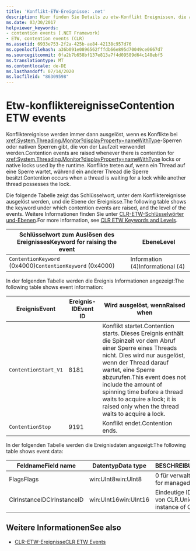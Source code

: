 ```yaml
---
title: 'Konflikt-ETW-Ereignisse: .net'
description: Hier finden Sie Details zu etw-Konflikt Ereignissen, die ausgelöst werden, wenn Konflikte zwischen System. Threading. Monitor-sperren oder System eigenen Sperren auftreten, die von der Laufzeit verwendet werden.
ms.date: 03/30/2017
helpviewer_keywords:
- contention events [.NET Framework]
- ETW, contention events (CLR)
ms.assetid: 6933e753-2f2a-425b-ae84-42138c957d76
ms.openlocfilehash: a36b091e0896562fffdb66e895d70049ce0667d7
ms.sourcegitcommit: 0fa2b7b658bf137e813a7f4d09589d64c148ebf5
ms.translationtype: MT
ms.contentlocale: de-DE
ms.lasthandoff: 07/14/2020
ms.locfileid: "86309598"
---
```

# <a name="contention-etw-events"></a><span data-ttu-id="1ba3a-103">Etw-konfliktereignisse</span><span class="sxs-lookup"><span data-stu-id="1ba3a-103">Contention ETW events</span></span>

<span data-ttu-id="1ba3a-104">Konfliktereignisse werden immer dann ausgelöst, wenn es Konflikte bei <xref:System.Threading.Monitor?displayProperty=nameWithType>-Sperren oder nativen Sperren gibt, die von der Laufzeit verwendet werden.</span><span class="sxs-lookup"><span data-stu-id="1ba3a-104">Contention events are raised whenever there is contention for <xref:System.Threading.Monitor?displayProperty=nameWithType> locks or native locks used by the runtime.</span></span> <span data-ttu-id="1ba3a-105">Konflikte treten auf, wenn ein Thread auf eine Sperre wartet, während ein anderer Thread die Sperre besitzt.</span><span class="sxs-lookup"><span data-stu-id="1ba3a-105">Contention occurs when a thread is waiting for a lock while another thread possesses the lock.</span></span>

<span data-ttu-id="1ba3a-106">Die folgende Tabelle zeigt das Schlüsselwort, unter dem Konfliktereignisse ausgelöst werden, und die Ebene der Ereignisse.</span><span class="sxs-lookup"><span data-stu-id="1ba3a-106">The following table shows the keyword under which contention events are raised, and the level of the events.</span></span> <span data-ttu-id="1ba3a-107">Weitere Informationen finden Sie unter [CLR-ETW-Schlüsselwörter und-Ebenen](clr-etw-keywords-and-levels.md).</span><span class="sxs-lookup"><span data-stu-id="1ba3a-107">For more information, see [CLR ETW Keywords and Levels](clr-etw-keywords-and-levels.md).</span></span>

|<span data-ttu-id="1ba3a-108">Schlüsselwort zum Auslösen des Ereignisses</span><span class="sxs-lookup"><span data-stu-id="1ba3a-108">Keyword for raising the event</span></span>|<span data-ttu-id="1ba3a-109">Ebene</span><span class="sxs-lookup"><span data-stu-id="1ba3a-109">Level</span></span>|
|-----------------------------------|-----------|
|<span data-ttu-id="1ba3a-110">`ContentionKeyword` (0x4000)</span><span class="sxs-lookup"><span data-stu-id="1ba3a-110">`ContentionKeyword` (0x4000)</span></span>|<span data-ttu-id="1ba3a-111">Information (4)</span><span class="sxs-lookup"><span data-stu-id="1ba3a-111">Informational (4)</span></span>|

<span data-ttu-id="1ba3a-112">In der folgenden Tabelle werden die Ereignis Informationen angezeigt:</span><span class="sxs-lookup"><span data-stu-id="1ba3a-112">The following table shows event information:</span></span>

|<span data-ttu-id="1ba3a-113">Ereignis</span><span class="sxs-lookup"><span data-stu-id="1ba3a-113">Event</span></span>|<span data-ttu-id="1ba3a-114">Ereignis-ID</span><span class="sxs-lookup"><span data-stu-id="1ba3a-114">Event ID</span></span>|<span data-ttu-id="1ba3a-115">Wird ausgelöst, wenn</span><span class="sxs-lookup"><span data-stu-id="1ba3a-115">Raised when</span></span>|
|-----------|--------------|-----------------|
|`ContentionStart_V1`|<span data-ttu-id="1ba3a-116">81</span><span class="sxs-lookup"><span data-stu-id="1ba3a-116">81</span></span>|<span data-ttu-id="1ba3a-117">Konflikt startet.</span><span class="sxs-lookup"><span data-stu-id="1ba3a-117">Contention starts.</span></span> <span data-ttu-id="1ba3a-118">Dieses Ereignis enthält die Spinzeit vor dem Abruf einer Sperre eines Threads nicht. Dies wird nur ausgelöst, wenn der Thread darauf wartet, eine Sperre abzurufen.</span><span class="sxs-lookup"><span data-stu-id="1ba3a-118">This event does not include the amount of spinning time before a thread waits to acquire a lock; it is raised only when the thread waits to acquire a lock.</span></span>|
|`ContentionStop`|<span data-ttu-id="1ba3a-119">91</span><span class="sxs-lookup"><span data-stu-id="1ba3a-119">91</span></span>|<span data-ttu-id="1ba3a-120">Konflikt endet.</span><span class="sxs-lookup"><span data-stu-id="1ba3a-120">Contention ends.</span></span>|

<span data-ttu-id="1ba3a-121">In der folgenden Tabelle werden die Ereignisdaten angezeigt:</span><span class="sxs-lookup"><span data-stu-id="1ba3a-121">The following table shows event data:</span></span>

|<span data-ttu-id="1ba3a-122">Feldname</span><span class="sxs-lookup"><span data-stu-id="1ba3a-122">Field name</span></span>|<span data-ttu-id="1ba3a-123">Datentyp</span><span class="sxs-lookup"><span data-stu-id="1ba3a-123">Data type</span></span>|<span data-ttu-id="1ba3a-124">BESCHREIBUNG</span><span class="sxs-lookup"><span data-stu-id="1ba3a-124">Description</span></span>|
|----------------|---------------|-----------------|
|<span data-ttu-id="1ba3a-125">Flags</span><span class="sxs-lookup"><span data-stu-id="1ba3a-125">Flags</span></span>|<span data-ttu-id="1ba3a-126">win:UInt8</span><span class="sxs-lookup"><span data-stu-id="1ba3a-126">win:UInt8</span></span>|<span data-ttu-id="1ba3a-127">0 für verwaltet. 1 für nativ.</span><span class="sxs-lookup"><span data-stu-id="1ba3a-127">0 for managed; 1 for native.</span></span>|
|<span data-ttu-id="1ba3a-128">ClrInstanceID</span><span class="sxs-lookup"><span data-stu-id="1ba3a-128">ClrInstanceID</span></span>|<span data-ttu-id="1ba3a-129">win:UInt16</span><span class="sxs-lookup"><span data-stu-id="1ba3a-129">win:UInt16</span></span>|<span data-ttu-id="1ba3a-130">Eindeutige ID für die Instanz von CLR.</span><span class="sxs-lookup"><span data-stu-id="1ba3a-130">Unique ID for the instance of CLR.</span></span>|

## <a name="see-also"></a><span data-ttu-id="1ba3a-131">Weitere Informationen</span><span class="sxs-lookup"><span data-stu-id="1ba3a-131">See also</span></span>

- [<span data-ttu-id="1ba3a-132">CLR-ETW-Ereignisse</span><span class="sxs-lookup"><span data-stu-id="1ba3a-132">CLR ETW Events</span></span>](clr-etw-events.md)
